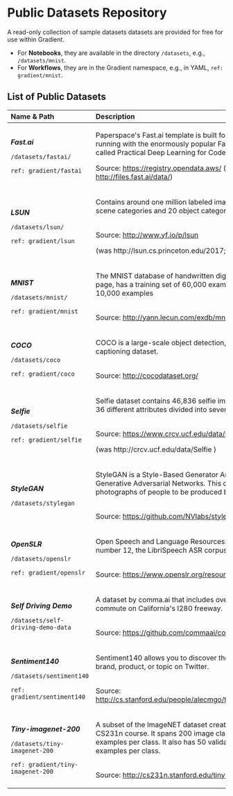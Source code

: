 # Public Datasets Repository

A read-only collection of sample datasets datasets are provided for free for use within Gradient.

* For **Notebooks**, they are available in the directory `/datasets`, e.g., `/datasets/mnist`.
* For **Workflows**, they are in the Gradient namespace, e.g., in YAML, `ref: gradient/mnist`.

## List of Public Datasets

<table>
  <thead>
    <tr>
      <th style="text-align:left">Name &amp; Path</th>
      <th style="text-align:left">Description</th>
    </tr>
  </thead>
  <tbody>
    <tr>
      <td style="text-align:left">
        <p><em><b>Fast.ai</b></em>
        </p>
        <p><code>/datasets/fastai/</code>
        </p>
        <p><code>ref: gradient/fastai</code>
        </p>
      </td>
      <td style="text-align:left">
        <p>Paperspace&apos;s Fast.ai template is built for getting up and running
          with the enormously popular Fast.ai online MOOC called Practical Deep Learning
          for Coders.</p>
        <p></p>
        <p>Source: <a href="https://registry.opendata.aws/">https://registry.opendata.aws/</a> (previously
          <a
          href="http://files.fast.ai/data/">http://files.fast.ai/data/</a>)</p>
      </td>
    </tr>
    <tr>
      <td style="text-align:left">
        <p><em><b>LSUN</b></em>
        </p>
        <p><code>/datasets/lsun/</code>
        </p>
        <p><code>ref: gradient/lsun</code>
        </p>
      </td>
      <td style="text-align:left">
        <p>Contains around one million labeled images for each of 10 scene categories
          and 20 object categories.</p>
        <p>
          <br />Source: <a href="http://www.yf.io/p/lsun">http://www.yf.io/p/lsun</a>
        </p>
        <p>(was http://lsun.cs.princeton.edu/2017; link no longer active)</p>
      </td>
    </tr>
    <tr>
      <td style="text-align:left">
        <p><em><b>MNIST</b></em>
        </p>
        <p><code>/datasets/mnist/</code>
        </p>
        <p><code>ref: gradient/mnist</code>
        </p>
      </td>
      <td style="text-align:left">
        <p>The MNIST database of handwritten digits, available from this page, has
          a training set of 60,000 examples, and a test set of 10,000 examples</p>
        <p>
          <br />Source: <a href="http://yann.lecun.com/exdb/mnist/">http://yann.lecun.com/exdb/mnist/</a>
        </p>
      </td>
    </tr>
    <tr>
      <td style="text-align:left">
        <p><em><b>COCO</b></em>
        </p>
        <p><code>/datasets/coco</code>
        </p>
        <p><code>ref: gradient/coco</code>
        </p>
      </td>
      <td style="text-align:left">
        <p>COCO is a large-scale object detection, segmentation, and captioning dataset.</p>
        <p>
          <br />Source: <a href="http://cocodataset.org/">http://cocodataset.org/</a>
        </p>
      </td>
    </tr>
    <tr>
      <td style="text-align:left">
        <p><em><b>Selfie</b></em>
        </p>
        <p><code>/datasets/selfie</code>
        </p>
        <p><code>ref: gradient/selfie</code>
        </p>
      </td>
      <td style="text-align:left">
        <p>Selfie dataset contains 46,836 selfie images annotated with 36 different
          attributes divided into several categories.</p>
        <p>
          <br />Source: <a href="https://www.crcv.ucf.edu/data/Selfie/">https://www.crcv.ucf.edu/data/Selfie/</a>
        </p>
        <p>(was http://crcv.ucf.edu/data/Selfie )</p>
      </td>
    </tr>
    <tr>
      <td style="text-align:left">
        <p><em><b>StyleGAN</b></em>
        </p>
        <p><code>/datasets/stylegan</code>
        </p>
      </td>
      <td style="text-align:left">
        <p>StyleGAN is a Style-Based Generator Architecture for Generative Adversarial
          Networks. This dataset allows for photographs of people to be produced
          by the generator.</p>
        <p>
          <br />Source: <a href="https://github.com/NVlabs/stylegan">https://github.com/NVlabs/stylegan</a>
        </p>
      </td>
    </tr>
    <tr>
      <td style="text-align:left">
        <p><em><b>OpenSLR</b></em>
        </p>
        <p><code>/datasets/openslr</code>
        </p>
        <p><code>ref: gradient/openslr</code>
        </p>
      </td>
      <td style="text-align:left">
        <p>Open Speech and Language Resources. This is dataset number 12, the LibriSpeech
          ASR corpus.</p>
        <p>
          <br />Source: <a href="https://www.openslr.org/resources.php">https://www.openslr.org/resources.php</a>
        </p>
      </td>
    </tr>
    <tr>
      <td style="text-align:left">
        <p><em><b>Self Driving Demo</b></em>
        </p>
        <p><code>/datasets/self-driving-demo-data</code>
        </p>
      </td>
      <td style="text-align:left">
        <p>A dataset by comma.ai that includes over 33 hours of commute on California&apos;s
          I280 freeway.</p>
        <p>
          <br />Source: <a href="https://github.com/commaai/comma2k19">https://github.com/commaai/comma2k19</a>
        </p>
      </td>
    </tr>
    <tr>
      <td style="text-align:left">
        <p><em><b>Sentiment140</b></em>
        </p>
        <p><code>/datasets/sentiment140</code>
        </p>
        <p><code>ref: gradient/sentiment140</code>
        </p>
      </td>
      <td style="text-align:left">
        <p>Sentiment140 allows you to discover the sentiment of a brand, product,
          or topic on Twitter.</p>
        <p>
          <br />Source: <a href="http://cs.stanford.edu/people/alecmgo/trainingandtestdata.zip">http://cs.stanford.edu/people/alecmgo/trainingandtestdata.zip</a>
        </p>
      </td>
    </tr>
    <tr>
      <td style="text-align:left">
        <p><em><b>Tiny-imagenet-200</b></em>
        </p>
        <p><code>/datasets/tiny-imagenet-200</code>
        </p>
        <p><code>ref: gradient/tiny-imagenet-200</code>
        </p>
      </td>
      <td style="text-align:left">
        <p>A subset of the ImageNET dataset created by the Stanford CS231n course.
          It spans 200 image classes with 500 training examples per class. It also
          has 50 validation and 50 test examples per class.</p>
        <p>
          <br />Source: <a href="http://cs231n.stanford.edu/tiny-imagenet-200.zip">http://cs231n.stanford.edu/tiny-imagenet-200.zip</a>
        </p>
      </td>
    </tr>
  </tbody>
</table>

